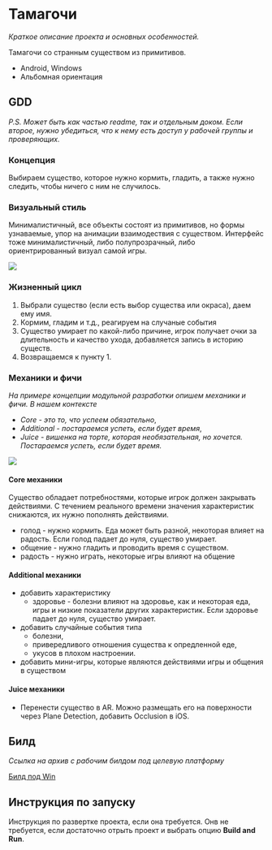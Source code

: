 # Тамагочи

*Краткое описание проекта и основных особенностей.*

Тамагочи со странным существом из примитивов.
- Android, Windows
- Альбомная ориентация

## GDD
*P.S. Может быть как частью readme, так и отдельным доком. Если второе, нужно убедиться, что к нему есть доступ у рабочей группы и проверяющих.*

### Концепция
Выбираем существо, которое нужно кормить, гладить, а также нужно следить, чтобы ничего с ним не случилось.
### Визуальный стиль
Минималистичный, все объекты состоят из примитивов, но формы узнаваемые, упор на анимации взаимодествия с существом. Интерфейс тоже минималистичный, либо полупрозрачный, либо ориентрированный визуал самой игры.

![ ](References/Tamagochi-ref.png)

### Жизненный цикл
1. Выбрали существо (если есть выбор существа или окраса), даем ему имя.
2. Кормим, гладим и т.д., реагируем на случаные события
3. Существо умирает по какой-либо причине, игрок получает очки за длительность и качество ухода, добавляется запись в историю существ.
4. Возвращаемся к пункту 1.
### Механики и фичи
*На примере концепции модульной разработки опишем механики и фичи. В нашем контексте* 
- *Core - это то, что успеем обязательно*,
- *Additional - постараемся успеть, если будет время*,
- *Juice - вишенка на торте, которая необязательная, но хочется. Постараемся успеть, если будет время.*

![ ](References/modular_development.PNG)

#### Core механики
Существо обладает потребностями, которые игрок должен закрывать действиями. С течением реального времени значения характеристик снижаются, их нужно пополнять действиями.
- голод - нужно кормить. Еда может быть разной, некоторая влияет на радость. Если голод падает до нуля, существо умирает.
- общение - нужно гладить и проводить время с существом.
- радость - нужно играть, некоторые игры влияют на общение
#### Additional механики
- добавить характеристику
    - здоровье - болезни влияют на здоровье, как и некоторая еда, игры и низкие показатели других характеристик. Если здоровье падает до нуля, существо умирает.
- добавить случайные события типа 
    - болезни, 
    - привередливого отношения существа к опредленной еде, 
    - укусов в плохом настроении.
- добавить мини-игры, которые являются действиями игры и общения в существом
#### Juice механики
- Перенести существо в AR. Можно размещать его на поверхности через Plane Detection, добавить Occlusion в iOS.

## Билд
*Ссылка на архив с рабочим билдом под целевую платформу*

[Билд под Win](https://drive.google.com/file/d/1oE2ZX5m1h2943UiBjDg-bg7DRsVxSp--/view?usp=sharing)

## Инструкция по запуску
Инструкция по развертке проекта, если она требуется. Онв не требуется, если достаточно отрыть проект и выбрать опцию **Build and Run**.